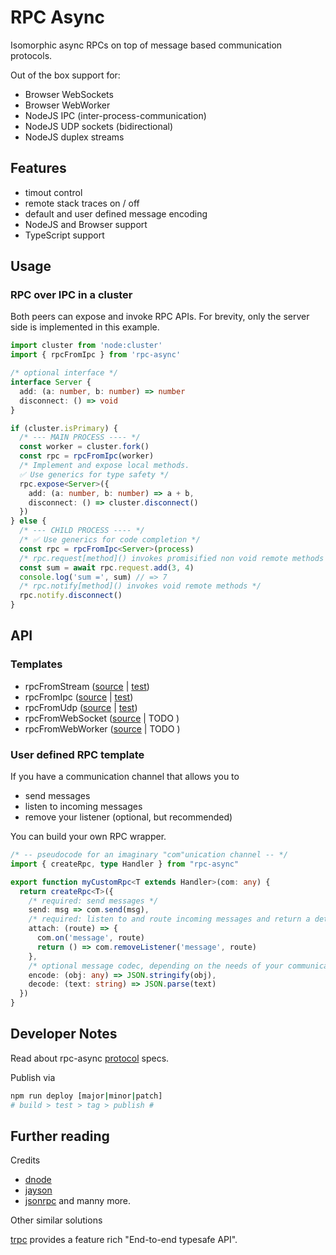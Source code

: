 # RPC Async

Isomorphic async RPCs on top of message based communication protocols.

Out of the box support for: 

* Browser WebSockets
* Browser WebWorker
* NodeJS IPC (inter-process-communication)
* NodeJS UDP sockets (bidirectional)
* NodeJS duplex streams

## Features

* timout control
* remote stack traces on / off
* default and user defined message encoding
* NodeJS and Browser support
* TypeScript support

## Usage

### RPC over IPC in a cluster

Both peers can expose and invoke RPC APIs. For brevity, only the server side is implemented in this example.

```ts
import cluster from 'node:cluster'
import { rpcFromIpc } from 'rpc-async'

/* optional interface */
interface Server {
  add: (a: number, b: number) => number
  disconnect: () => void
}

if (cluster.isPrimary) {
  /* --- MAIN PROCESS ---- */
  const worker = cluster.fork()
  const rpc = rpcFromIpc(worker)
  /* Implement and expose local methods.  
  ✅ Use generics for type safety */
  rpc.expose<Server>({
    add: (a: number, b: number) => a + b,
    disconnect: () => cluster.disconnect()
  })
} else {
  /* --- CHILD PROCESS ---- */
  /* ✅ Use generics for code completion */
  const rpc = rpcFromIpc<Server>(process)
  /* rpc.request[method]() invokes promisified non void remote methods */
  const sum = await rpc.request.add(3, 4)
  console.log('sum =', sum) // => 7
  /* rpc.notify[method]() invokes void remote methods */
  rpc.notify.disconnect()
}
```

## API

### Templates

* rpcFromStream ([source](src/rpc/from/duplex-stream.ts) | [test](src/test/tcp.test.ts))
* rpcFromIpc ([source](src/rpc/from/ipc-process.ts) | [test](src/test/ipc.test.ts))
* rpcFromUdp ([source](src/rpc/from/udp-socket.ts) | [test](src/test/udp.test.ts))
* rpcFromWebSocket ([source](src/rpc/from/web-socket.ts) | TODO )
* rpcFromWebWorker ([source](src/rpc/from/web-worker.ts) | TODO )

### User defined RPC template

If you have a communication channel that allows you to

* send messages
* listen to incoming messages
* remove your listener (optional, but recommended)

You can build your own RPC wrapper.

```ts
/* -- pseudocode for an imaginary "com"unication channel -- */
import { createRpc, type Handler } from "rpc-async"

export function myCustomRpc<T extends Handler>(com: any) {
  return createRpc<T>({
    /* required: send messages */
    send: msg => com.send(msg),
    /* required: listen to and route incoming messages and return a detach function */
    attach: (route) => {
      com.on('message', route)
      return () => com.removeListener('message', route)
    },
    /* optional message codec, depending on the needs of your communication channel */
    encode: (obj: any) => JSON.stringify(obj),
    decode: (text: string) => JSON.parse(text)
  })
}
```

## Developer Notes

Read about rpc-async [protocol](https://github.com/mablay/rpc-async/blob/main/docs/PROTOCOL.md) specs.

Publish via 
```sh
npm run deploy [major|minor|patch]
# build > test > tag > publish #
```

## Further reading

Credits

* [dnode](https://www.npmjs.com/package/dnode)
* [jayson](https://www.npmjs.com/package/jayson)
* [jsonrpc](https://www.jsonrpc.org/specification) and manny more.

Other similar solutions

[trpc](https://trpc.io) provides a feature rich "End-to-end typesafe API". 
